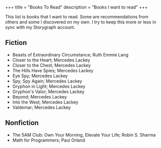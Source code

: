 +++
title = "Books To Read"
description = "Books I want to read"
+++

This list is books that I want to read. Some are recommendations from others and some I discovered on my own. I try to keep this more or less in sync with my Storygraph account.

## Fiction

- Beasts of Extraordinary Circumstance; Ruth Emmie Lang
- Closer to the Heart; Mercedes Lackey
- Closer to the Chest; Mercedes Lackey
- The Hills Have Spies; Mercedes Lackey
- Eye Spy; Mercedes Lackey
- Spy, Spy Again; Mercedes Lackey
- Gryphon in Light; Mercedes Lackey
- Gryphon's Valor; Mercedes Lackey
- Beyond; Mercedes Lackey
- Into the West; Mercedes Lackey
- Valdemar; Mercedes Lackey

## Nonfiction

- The 5AM Club: Own Your Morning, Elevate Your Life; Robin S. Sharma
- Math for Programmers; Paul Orland

